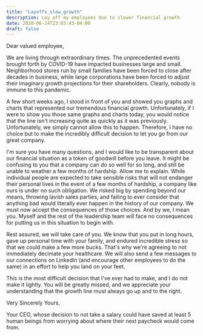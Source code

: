 ```yaml
---
title: "Layoffs_slow_growth"
description: Lay off my employees due to slower financial growth
date: 2020-06-24T23:03:43-04:00
draft: false
---
```


Dear valued employee,

We are living through extraordinary times. The unprecedented events brought forth by COVID-19 have impacted businesses large and small. Neighborhood stores run by small families have been forced to close after decades in business, while large corporations have been forced to adjust their imaginary growth projections for their shareholders. Clearly, nobody is immune to this pandemic.

A few short weeks ago, I stood in front of you and showed you graphs and charts that represented our tremendous financial growth. Unfortunately, if I were to show you those same graphs and charts today, you would notice that the line isn't increasing quite as quickly as it was previously. Unfortunately, we simply cannot allow this to happen. Therefore, I have no choice but to make the incredibly difficult decision to let you go from our great company.

I'm sure you have many questions, and I would like to be transparent about our financial situation as a token of goodwill before you leave. It might be confusing to you that a company can do so well for so long, and still be unable to weather a few months of hardship. Allow me to explain. While individual people are expected to take sensible risks that will not endanger their personal lives in the event of a few months of hardship, a company like ours is under no such obligation. We risked big by spending beyond our means, throwing lavish sales parties, and failing to ever consider that anything bad would literally ever happen in the history of our company. We must now accept the consequences of those choices. And by we, I mean you. Myself and the rest of the leadership team will face no consequences for putting us in this situation to begin with.

Rest assured, we will take care of you. We know that you put in long hours, gave up personal time with your family, and endured incredible stress so that we could make a few more bucks. That's why we're agreeing to not immediately decimate your healthcare. We will also send a few messages to our connections on LinkedIn (and encourage other employees to do the same) in an effort to help you land on your feet.

This is the most difficult decision that I've ever had to make, and I do not make it lightly. You will be greatly missed, and we appreciate your understanding that the growth line must always go up and to the right.

Very Sincerely Yours,

Your CEO, whose decision to not take a salary could have saved at least 5 human beings from worrying about where their next paycheck would come from.
